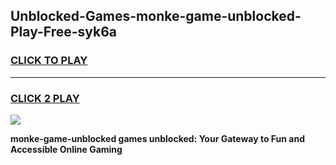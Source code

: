 
## Unblocked-Games-monke-game-unblocked-Play-Free-syk6a
<h3>
<a href="https://premium76.site?title=monke-game-unblocked&ref=09A">CLICK TO PLAY</a></h3>
<hr>

<h3>
<a href="https://premium76.site?title=monke-game-unblocked&ref=09A">CLICK 2 PLAY</a>
  
</h3>

<a href="https://premium76.site?title=monke-game-unblocked&ref=09A"><img src="https://clearcache.store/games.png"></a>


**monke-game-unblocked games unblocked: Your Gateway to Fun and Accessible Online Gaming**
